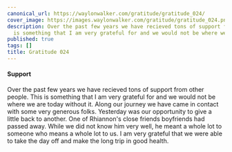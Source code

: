 ```yaml
---
canonical_url: https://waylonwalker.com/gratitude/gratitude_024/
cover_image: https://images.waylonwalker.com/gratitude/gratitude_024.png
description: Over the past few years we have recieved tons of support from other people.   This
  is something that I am very grateful for and we would not be where we are tod
published: true
tags: []
title: Gratitude 024
---
```


#### Support

Over the past few years we have recieved tons of support from other people.   This is something that I am very grateful for and we would not be where we are today without it.  Along our journey we have came in contact with some very generous folks.  Yesterday was our opportunity to give a little back  to another.  One of Rhiannon's close friends boyfriends had passed away.  While we did not know him very well, he meant a whole lot to someone who means a whole lot to us.  I am very grateful that we were able to take the day off and make the long trip in good health.